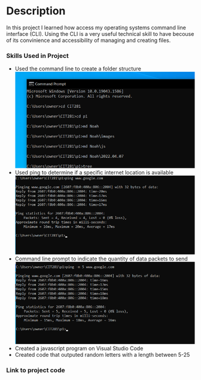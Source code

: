 # Description

In this project I learned how access my operating systems command line interface (CLI). 
Using the CLI is a very useful technical skill to have becouse of its convinience and 
accessibility of managing and creating files. 

### Skills Used in Project
- Used the command line to create a folder structure
![im](images/p1-folders.png)
- Used ping to determine if a specific internet location is available
![im](images/p1-break.png)
- Command line prompt to indicate the quantity of data packets to send 
![im](images/p1-ping.png)
- Created a javascript program on Visual Studio Code
- Created code that outputed random letters with a length between 5-25



### Link to project code
